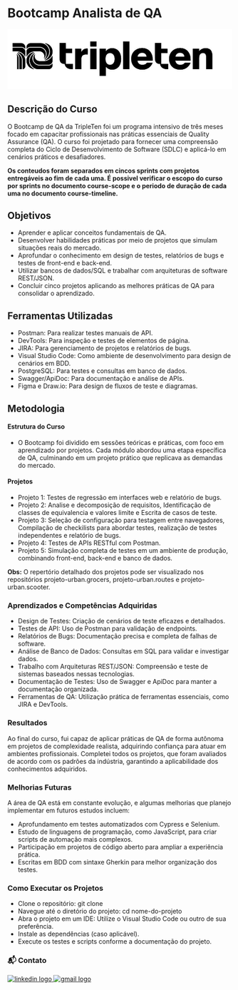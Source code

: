 # Bootcamp Analista de QA

<img src="images/tripleten-logo3.jpeg">

## Descrição do Curso
O Bootcamp de QA da TripleTen foi um programa intensivo de três meses focado em capacitar profissionais nas práticas essenciais de Quality Assurance (QA). O curso foi projetado para fornecer uma compreensão completa do Ciclo de Desenvolvimento de Software (SDLC) e aplicá-lo em cenários práticos e desafiadores.

**Os conteudos foram separados em cincos sprints com projetos entregáveis ao fim de cada uma. É possivel verificar o escopo do curso por sprints no documento course-scope e o periodo de duração de cada uma no documento course-timeline.**

## Objetivos
- Aprender e aplicar conceitos fundamentais de QA.
- Desenvolver habilidades práticas por meio de projetos que simulam situações reais do mercado.
- Aprofundar o conhecimento em design de testes, relatórios de bugs e testes de front-end e back-end.
- Utilizar bancos de dados/SQL e trabalhar com arquiteturas de software REST/JSON.
- Concluir cinco projetos aplicando as melhores práticas de QA para consolidar o aprendizado.

## Ferramentas Utilizadas
- Postman: Para realizar testes manuais de API.
- DevTools: Para inspeção e testes de elementos de página.
- JIRA: Para gerenciamento de projetos e relatórios de bugs.
- Visual Studio Code: Como ambiente de desenvolvimento para design de cenários em BDD.
- PostgreSQL: Para testes e consultas em banco de dados.
- Swagger/ApiDoc: Para documentação e análise de APIs.
- Figma e Draw.io: Para design de fluxos de teste e diagramas.

## Metodologia
#### Estrutura do Curso
- O Bootcamp foi dividido em sessões teóricas e práticas, com foco em aprendizado por projetos. Cada módulo abordou uma etapa específica de QA, culminando em um projeto prático que replicava as demandas do mercado.

#### Projetos
- Projeto 1: Testes de regressão em interfaces web e relatório de bugs.
- Projeto 2: Analise e decomposição de requisitos, Identificação de classes de equivalencia e valores limite e Escrita de casos de teste.
- Projeto 3: Seleção de configuração para testagem entre navegadores, Compilação de checkilists para abordar testes, realização de testes independentes e relatório de bugs.
- Projeto 4: Testes de APIs RESTful com Postman.
- Projeto 5: Simulação completa de testes em um ambiente de produção, combinando front-end, back-end e banco de dados.

**Obs:** O repertório detalhado dos projetos pode ser visualizado nos repositórios projeto-urban.grocers, projeto-urban.routes e projeto-urban.scooter.

### Aprendizados e Competências Adquiridas
- Design de Testes: Criação de cenários de teste eficazes e detalhados.
- Testes de API: Uso de Postman para validação de endpoints.
- Relatórios de Bugs: Documentação precisa e completa de falhas de software.
- Análise de Banco de Dados: Consultas em SQL para validar e investigar dados.
- Trabalho com Arquiteturas REST/JSON: Compreensão e teste de sistemas baseados nessas tecnologias.
- Documentação de Testes: Uso de Swagger e ApiDoc para manter a documentação organizada.
- Ferramentas de QA: Utilização prática de ferramentas essenciais, como JIRA e DevTools.

### Resultados
Ao final do curso, fui capaz de aplicar práticas de QA de forma autônoma em projetos de complexidade realista, adquirindo confiança para atuar em ambientes profissionais. Completei todos os projetos, que foram avaliados de acordo com os padrões da indústria, garantindo a aplicabilidade dos conhecimentos adquiridos.

### Melhorias Futuras
A área de QA está em constante evolução, e algumas melhorias que planejo implementar em futuros estudos incluem:

- Aprofundamento em testes automatizados com Cypress e Selenium.
- Estudo de linguagens de programação, como JavaScript, para criar scripts de automação mais complexos.
- Participação em projetos de código aberto para ampliar a experiência prática.
- Escritas em BDD com sintaxe Gherkin para melhor organização dos testes.

### Como Executar os Projetos
- Clone o repositório: git clone <url-do-repositorio>
- Navegue até o diretório do projeto: cd nome-do-projeto
- Abra o projeto em um IDE: Utilize o Visual Studio Code ou outro de sua preferência.
- Instale as dependências (caso aplicável).
- Execute os testes e scripts conforme a documentação do projeto.

### 📬 Contato

<div align="left">
  <a href="https://www.linkedin.com/in/bruno-souza-14b11916a/" target="_blank">
    <img src="https://raw.githubusercontent.com/maurodesouza/profile-readme-generator/master/src/assets/icons/social/linkedin/default.svg" width="52" height="40" alt="linkedin logo"  />
  </a>
  <a href="bhenriquealves520@gmail.com" target="_blank">
    <img src="https://raw.githubusercontent.com/maurodesouza/profile-readme-generator/master/src/assets/icons/social/gmail/default.svg" width="52" height="40" alt="gmail logo"  />
  </a>
</div>

###
